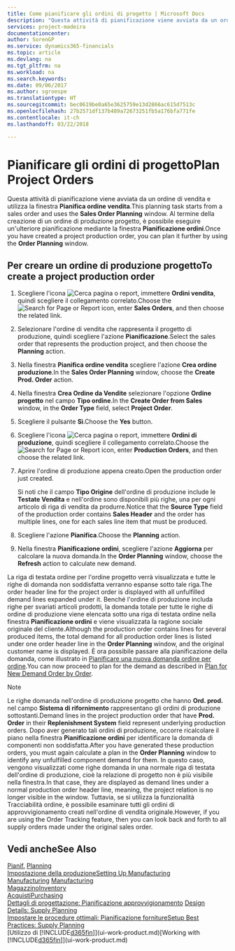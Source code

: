 ```yaml
---
title: Come pianificare gli ordini di progetto | Microsoft Docs
description: "Questa attività di pianificazione viene avviata da un ordine di vendita e utilizza la finestra **Pianifica ordine vendita**. Al termine della creazione di un ordine di produzione progetto, è possibile eseguire un'ulteriore pianificazione mediante la finestra **Pianificazione ordini**."
services: project-madeira
documentationcenter: 
author: SorenGP
ms.service: dynamics365-financials
ms.topic: article
ms.devlang: na
ms.tgt_pltfrm: na
ms.workload: na
ms.search.keywords: 
ms.date: 09/06/2017
ms.author: sgroespe
ms.translationtype: HT
ms.sourcegitcommit: bec0619be0a65e3625759e13d2866ac615d7513c
ms.openlocfilehash: 27b2571df137b489a72673251fb5a176bfa771fe
ms.contentlocale: it-ch
ms.lasthandoff: 03/22/2018

---
```

# <a name="plan-project-orders"></a><span data-ttu-id="a60b1-104">Pianificare gli ordini di progetto</span><span class="sxs-lookup"><span data-stu-id="a60b1-104">Plan Project Orders</span></span>
<span data-ttu-id="a60b1-105">Questa attività di pianificazione viene avviata da un ordine di vendita e utilizza la finestra **Pianifica ordine vendita**.</span><span class="sxs-lookup"><span data-stu-id="a60b1-105">This planning task starts from a sales order and uses the **Sales Order Planning** window.</span></span> <span data-ttu-id="a60b1-106">Al termine della creazione di un ordine di produzione progetto, è possibile eseguire un'ulteriore pianificazione mediante la finestra **Pianificazione ordini**.</span><span class="sxs-lookup"><span data-stu-id="a60b1-106">Once you have created a project production order, you can plan it further by using the **Order Planning** window.</span></span>  

## <a name="to-create-a-project-production-order"></a><span data-ttu-id="a60b1-107">Per creare un ordine di produzione progetto</span><span class="sxs-lookup"><span data-stu-id="a60b1-107">To create a project production order</span></span>  

1.  <span data-ttu-id="a60b1-108">Scegliere l'icona ![Cerca pagina o report](media/ui-search/search_small.png "icona Cerca pagina o report"), immettere **Ordini vendita**, quindi scegliere il collegamento correlato.</span><span class="sxs-lookup"><span data-stu-id="a60b1-108">Choose the ![Search for Page or Report](media/ui-search/search_small.png "Search for Page or Report icon") icon, enter **Sales Orders**, and then choose the related link.</span></span>  
2.  <span data-ttu-id="a60b1-109">Selezionare l'ordine di vendita che rappresenta il progetto di produzione, quindi scegliere l'azione **Pianificazione**.</span><span class="sxs-lookup"><span data-stu-id="a60b1-109">Select the sales order that represents the production project, and then choose the **Planning** action.</span></span>  
4.  <span data-ttu-id="a60b1-110">Nella finestra **Pianifica ordine vendita** scegliere l'azione **Crea ordine produzione**.</span><span class="sxs-lookup"><span data-stu-id="a60b1-110">In the **Sales Order Planning** window, choose  the **Create Prod. Order** action.</span></span>  
5.  <span data-ttu-id="a60b1-111">Nella finestra **Crea Ordine da Vendite** selezionare l'opzione **Ordine progetto** nel campo **Tipo ordine**.</span><span class="sxs-lookup"><span data-stu-id="a60b1-111">In the **Create Order from Sales** window, in the **Order Type** field, select **Project Order**.</span></span>  
6.  <span data-ttu-id="a60b1-112">Scegliere il pulsante **Sì**.</span><span class="sxs-lookup"><span data-stu-id="a60b1-112">Choose the **Yes** button.</span></span>  
7.  <span data-ttu-id="a60b1-113">Scegliere l'icona ![Cerca pagina o report](media/ui-search/search_small.png "icona Cerca pagina o report"), immettere **Ordini di produzione**, quindi scegliere il collegamento correlato.</span><span class="sxs-lookup"><span data-stu-id="a60b1-113">Choose the ![Search for Page or Report](media/ui-search/search_small.png "Search for Page or Report icon") icon, enter **Production Orders**, and then choose the related link.</span></span>
8. <span data-ttu-id="a60b1-114">Aprire l'ordine di produzione appena creato.</span><span class="sxs-lookup"><span data-stu-id="a60b1-114">Open the production order just created.</span></span>  

    <span data-ttu-id="a60b1-115">Si noti che il campo **Tipo Origine** dell'ordine di produzione include le **Testate Vendita** e nell'ordine sono disponibili più righe, una per ogni articolo di riga di vendita da produrre.</span><span class="sxs-lookup"><span data-stu-id="a60b1-115">Notice that the **Source Type** field of the production order contains **Sales Header** and the order has multiple lines, one for each sales line item that must be produced.</span></span>  
9. <span data-ttu-id="a60b1-116">Scegliere l'azione **Pianifica**.</span><span class="sxs-lookup"><span data-stu-id="a60b1-116">Choose the **Planning** action.</span></span>
10. <span data-ttu-id="a60b1-117">Nella finestra **Pianificazione ordini**, scegliere l'azione **Aggiorna** per calcolare la nuova domanda.</span><span class="sxs-lookup"><span data-stu-id="a60b1-117">In the **Order Planning** window, choose the **Refresh** action to calculate new demand.</span></span>  

<span data-ttu-id="a60b1-118">La riga di testata ordine per l'ordine progetto verrà visualizzata e tutte le righe di domanda non soddisfatta verranno espanse sotto tale riga.</span><span class="sxs-lookup"><span data-stu-id="a60b1-118">The order header line for the project order is displayed with all unfulfilled demand lines expanded under it.</span></span> <span data-ttu-id="a60b1-119">Benché l'ordine di produzione includa righe per svariati articoli prodotti, la domanda totale per tutte le righe di ordine di produzione viene elencata sotto una riga di testata ordine nella finestra **Pianificazione ordini** e viene visualizzata la ragione sociale originale del cliente.</span><span class="sxs-lookup"><span data-stu-id="a60b1-119">Although the production order contains lines for several produced items, the total demand for all production order lines is listed under one order header line in the **Order Planning** window, and the original customer name is displayed.</span></span> <span data-ttu-id="a60b1-120">È ora possibile passare alla pianificazione della domanda, come illustrato in [Pianificare una nuova domanda ordine per ordine](production-how-to-plan-for-new-demand.md).</span><span class="sxs-lookup"><span data-stu-id="a60b1-120">You can now proceed to plan for the demand as described in [Plan for New Demand Order by Order](production-how-to-plan-for-new-demand.md).</span></span>  

> [!NOTE]  
>  <span data-ttu-id="a60b1-121">Le righe domanda nell'ordine di produzione progetto che hanno **Ord. prod.** nel campo **Sistema di rifornimento** rappresentano gli ordini di produzione sottostanti.</span><span class="sxs-lookup"><span data-stu-id="a60b1-121">Demand lines in the project production order that have **Prod. Order** in their **Replenishment System** field represent underlying production orders.</span></span> <span data-ttu-id="a60b1-122">Dopo aver generato tali ordini di produzione, occorre ricalcolare il piano nella finestra **Pianificazione ordini** per identificare la domanda di componenti non soddisfatta.</span><span class="sxs-lookup"><span data-stu-id="a60b1-122">After you have generated these production orders, you must again calculate a plan in the **Order Planning** window to identify any unfulfilled component demand for them.</span></span> <span data-ttu-id="a60b1-123">In questo caso, vengono visualizzati come righe domanda in una normale riga di testata dell'ordine di produzione, cioè la relazione di progetto non è più visibile nella finestra.</span><span class="sxs-lookup"><span data-stu-id="a60b1-123">In that case, they are displayed as demand lines under a normal production order header line, meaning, the project relation is no longer visible in the window.</span></span> <span data-ttu-id="a60b1-124">Tuttavia, se si utilizza la funzionalità Tracciabilità ordine, è possibile esaminare tutti gli ordini di approvvigionamento creati nell'ordine di vendita originale.</span><span class="sxs-lookup"><span data-stu-id="a60b1-124">However, if you are using the Order Tracking feature, then you can look back and forth to all supply orders made under the original sales order.</span></span>  

## <a name="see-also"></a><span data-ttu-id="a60b1-125">Vedi anche</span><span class="sxs-lookup"><span data-stu-id="a60b1-125">See Also</span></span>
<span data-ttu-id="a60b1-126">[Pianif.](production-planning.md) </span><span class="sxs-lookup"><span data-stu-id="a60b1-126">[Planning](production-planning.md) </span></span>  
[<span data-ttu-id="a60b1-127">Impostazione della produzione</span><span class="sxs-lookup"><span data-stu-id="a60b1-127">Setting Up Manufacturing</span></span>](production-configure-production-processes.md)  
<span data-ttu-id="a60b1-128">[Manufacturing](production-manage-manufacturing.md)  </span><span class="sxs-lookup"><span data-stu-id="a60b1-128">[Manufacturing](production-manage-manufacturing.md)  </span></span>  
[<span data-ttu-id="a60b1-129">Magazzino</span><span class="sxs-lookup"><span data-stu-id="a60b1-129">Inventory</span></span>](inventory-manage-inventory.md)  
[<span data-ttu-id="a60b1-130">Acquisti</span><span class="sxs-lookup"><span data-stu-id="a60b1-130">Purchasing</span></span>](purchasing-manage-purchasing.md)  
<span data-ttu-id="a60b1-131">[Dettagli di progettazione: Pianificazione approvvigionamento](design-details-supply-planning.md) </span><span class="sxs-lookup"><span data-stu-id="a60b1-131">[Design Details: Supply Planning](design-details-supply-planning.md) </span></span>  
[<span data-ttu-id="a60b1-132">Impostare le procedure ottimali: Pianificazione forniture</span><span class="sxs-lookup"><span data-stu-id="a60b1-132">Setup Best Practices: Supply Planning</span></span>](setup-best-practices-supply-planning.md)  
<span data-ttu-id="a60b1-133">[Utilizzo di [!INCLUDE[d365fin](includes/d365fin_md.md)]](ui-work-product.md)</span><span class="sxs-lookup"><span data-stu-id="a60b1-133">[Working with [!INCLUDE[d365fin](includes/d365fin_md.md)]](ui-work-product.md)</span></span>


